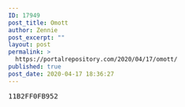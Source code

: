 ```yaml
---
ID: 17949
post_title: Omott
author: Zennie
post_excerpt: ""
layout: post
permalink: >
  https://portalrepository.com/2020/04/17/omott/
published: true
post_date: 2020-04-17 18:36:27
---
```

<pre>11B2FF0FB952</pre>